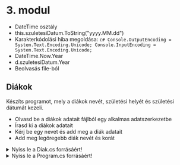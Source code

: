 # 3. modul

- DateTime osztály
- this.szuletesiDatum.ToString("yyyy.MM.dd")
- Karakterkódolási hiba megoldása:
            ```c#
            Console.OutputEncoding = System.Text.Encoding.Unicode;
            Console.InputEncoding = System.Text.Encoding.Unicode;
            ```
- DateTime.Now.Year
- d.szuletesiDatum.Year
- Beolvasás file-ból

## Diákok
Készíts programot, mely a diákok nevét, születési helyét és születési dátumát kezeli. 
- Olvasd be a diákok adatait fájlból egy alkalmas adatszerkezetbe
- Írasd ki a diákok adatait
- Kérj be egy nevet és add meg a diák adatait
- Add meg legöregebb diák nevét és korát


<details>
<summary>Nyiss le a Diak.cs forrásáért!</summary>

### `Diak.cs` példa:
```c#
internal class Diak
    {
        public static Diak legoregebbDiak;

        public string nev;
        public string szuletesiHely;
        public DateTime szuletesiDatum; // Excel-szerű dátum sorszám

        public Diak() { }

        public Diak(string nev, string szuletesiHely, DateTime szuletesiDatum)
        {
            this.nev = nev;
            this.szuletesiHely = szuletesiHely;
            this.szuletesiDatum = szuletesiDatum;

            if (legoregebbDiak == null || this.szuletesiDatum < legoregebbDiak.szuletesiDatum)
            {
                legoregebbDiak = this;
            }

        }

        public override string ToString()
        {
            return $"Név: {this.nev}, Születési hely: {this.szuletesiHely}, Születési dátum: {this.szuletesiDatum.ToString("yyyy.MM.dd")}";
        }
    }
```
</details>

<details>
<summary>Nyiss le a Program.cs forrásáért!</summary>

### `Program.cs` példa:
```c#
internal class Program
    {
        static int Kor(Diak d) {
            return DateTime.Now.Year - d.szuletesiDatum.Year;
        }
        static void Main()
        {
            Console.OutputEncoding = System.Text.Encoding.Unicode;
            Console.InputEncoding = System.Text.Encoding.Unicode;
            List<Diak> diakok = new List<Diak>();

            // Beolvasás
            using (var sr = new StreamReader("diakok.csv", Encoding.UTF8))
            {
                string sor;
                while ((sor = sr.ReadLine()) != null)
                {
                    string[] seged = sor.Split(',');

                    /*Diak diak = new Diak();
                    diak.nev = seged[0];
                    diak.szuletesiHely = seged[1];
                    diak.szuletesiDatum = seged[2];

                    diakok.Add(diak);*/
                    int ev = int.Parse(seged[2].Substring(0, 4));
                    int honap = int.Parse(seged[2].Substring(5, 2));
                    int nap = int.Parse(seged[2].Substring(8, 2));

                    diakok.Add(new Diak(seged[0], seged[1], new DateTime(ev, honap, nap)));
                }
            }

            // Kiírás
            Console.WriteLine("Beolvasott diákok adatai:");
            foreach (Diak diak in diakok)
            {
                Console.WriteLine(diak.ToString());
            }

            // Név bekérése és életkor kiszámítása
            Console.Write("\nAdj meg egy nevet: ");
            string keresettNev = Console.ReadLine();
            Diak keresettDiak = null;

            foreach (Diak diak in diakok)
            {
                if (diak.nev.Trim().ToLower() == keresettNev.Trim().ToLower())
                {
                    keresettDiak = diak;
                    break;
                }
            }

            if (keresettDiak != null)
            {
                Console.WriteLine($"{keresettNev} {Kor(keresettDiak)} éves.");
            }
            else
            {
                Console.WriteLine("Nincs ilyen nevű diák.");
            }

            // Legöregebb diák megkeresése

            if (Diak.legoregebbDiak != null)
            {
                Console.WriteLine($"\nA legöregebb diák: {Diak.legoregebbDiak.nev} kora: {Kor(Diak.legoregebbDiak)}");
            }
            Console.WriteLine("Nyomj egy billentyűt a kilépéshez!");
            Console.ReadKey();
        }
    }

```
</details>